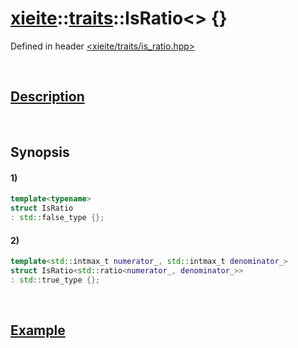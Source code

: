 # [xieite](../../xieite.md)\:\:[traits](../../traits.md)\:\:IsRatio\<\> \{\}
Defined in header [<xieite/traits/is_ratio.hpp>](../../../include/xieite/traits/is_ratio.hpp)

&nbsp;

## [Description](../concepts/ratio.md#Description)

&nbsp;

## Synopsis
#### 1)
```cpp
template<typename>
struct IsRatio
: std::false_type {};
```
#### 2)
```cpp
template<std::intmax_t numerator_, std::intmax_t denominator_>
struct IsRatio<std::ratio<numerator_, denominator_>>
: std::true_type {};
```

&nbsp;

## [Example](../concepts/ratio.md#Example)
